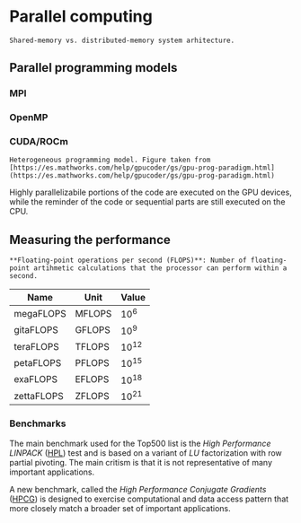 # Parallel computing

<!--
## Serial vs. parallel computing
-->

```{figure} ../img/dist-share-mem.png
Shared-memory vs. distributed-memory system arhitecture.
```

## Parallel programming models

### MPI

### OpenMP

### CUDA/ROCm

```{figure} ../img/gpu_acceleration.png
Heterogeneous programming model. Figure taken from [https://es.mathworks.com/help/gpucoder/gs/gpu-prog-paradigm.html](https://es.mathworks.com/help/gpucoder/gs/gpu-prog-paradigm.html)
```
Highly parallelizabile portions of the code are executed on the GPU devices, while the reminder of the code or sequential parts are still executed on the CPU.

## Measuring the performance

```{Callout} Measure of computer performance
**Floating-point operations per second (FLOPS)**: Number of floating-point artihmetic calculations that the processor can perform within a second.
```

| Name     | Unit     | Value |
|----------|----------|----------|
| megaFLOPS | MFLOPS |  10<sup>6</sup> |
| gitaFLOPS | GFLOPS |  10<sup>9</sup> |
| teraFLOPS | TFLOPS |  10<sup>12</sup> |
| petaFLOPS | PFLOPS |  10<sup>15</sup> |
| exaFLOPS  | EFLOPS |  10<sup>18</sup> |
| zettaFLOPS | ZFLOPS |  10<sup>21</sup> |


### Benchmarks

The main benchmark used for the Top500 list is the *High Performance LINPACK* ([HPL](https://www.netlib.org/benchmark/hpl/)) test and is based on a variant of *LU* factorization with row partial pivoting. The main critism is that it is not representative of many important applications.

A new benchmark, called the *High Performance Conjugate Gradients* ([HPCG](https://www.hpcg-benchmark.org)) is designed to exercise computational and data access pattern that more closely match a broader set of important applications.